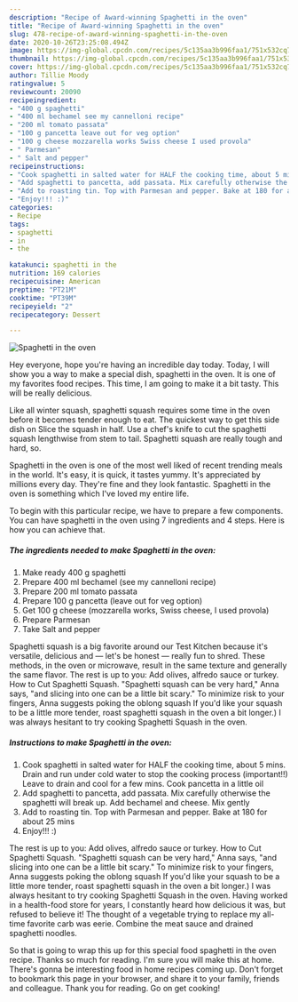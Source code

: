 ```yaml
---
description: "Recipe of Award-winning Spaghetti in the oven"
title: "Recipe of Award-winning Spaghetti in the oven"
slug: 478-recipe-of-award-winning-spaghetti-in-the-oven
date: 2020-10-26T23:25:08.494Z
image: https://img-global.cpcdn.com/recipes/5c135aa3b996faa1/751x532cq70/spaghetti-in-the-oven-recipe-main-photo.jpg
thumbnail: https://img-global.cpcdn.com/recipes/5c135aa3b996faa1/751x532cq70/spaghetti-in-the-oven-recipe-main-photo.jpg
cover: https://img-global.cpcdn.com/recipes/5c135aa3b996faa1/751x532cq70/spaghetti-in-the-oven-recipe-main-photo.jpg
author: Tillie Moody
ratingvalue: 5
reviewcount: 20090
recipeingredient:
- "400 g spaghetti"
- "400 ml bechamel see my cannelloni recipe"
- "200 ml tomato passata"
- "100 g pancetta leave out for veg option"
- "100 g cheese mozzarella works Swiss cheese I used provola"
- " Parmesan"
- " Salt and pepper"
recipeinstructions:
- "Cook spaghetti in salted water for HALF the cooking time, about 5 mins. Drain and run under cold water to stop the cooking process (important!!) Leave to drain and cool for a few mins. Cook pancetta in a little oil"
- "Add spaghetti to pancetta, add passata. Mix carefully otherwise the spaghetti will break up. Add bechamel and cheese. Mix gently"
- "Add to roasting tin. Top with Parmesan and pepper. Bake at 180 for about 25 mins"
- "Enjoy!!! :)"
categories:
- Recipe
tags:
- spaghetti
- in
- the

katakunci: spaghetti in the 
nutrition: 169 calories
recipecuisine: American
preptime: "PT21M"
cooktime: "PT39M"
recipeyield: "2"
recipecategory: Dessert

---
```



![Spaghetti in the oven](https://img-global.cpcdn.com/recipes/5c135aa3b996faa1/751x532cq70/spaghetti-in-the-oven-recipe-main-photo.jpg)

Hey everyone, hope you're having an incredible day today. Today, I will show you a way to make a special dish, spaghetti in the oven. It is one of my favorites food recipes. This time, I am going to make it a bit tasty. This will be really delicious.

Like all winter squash, spaghetti squash requires some time in the oven before it becomes tender enough to eat. The quickest way to get this side dish on Slice the squash in half. Use a chef&#39;s knife to cut the spaghetti squash lengthwise from stem to tail. Spaghetti squash are really tough and hard, so.

Spaghetti in the oven is one of the most well liked of recent trending meals in the world. It's easy, it is quick, it tastes yummy. It's appreciated by millions every day. They're fine and they look fantastic. Spaghetti in the oven is something which I've loved my entire life.


To begin with this particular recipe, we have to prepare a few components. You can have spaghetti in the oven using 7 ingredients and 4 steps. Here is how you can achieve that.

<!--inarticleads1-->

##### The ingredients needed to make Spaghetti in the oven:

1. Make ready 400 g spaghetti
1. Prepare 400 ml bechamel (see my cannelloni recipe)
1. Prepare 200 ml tomato passata
1. Prepare 100 g pancetta (leave out for veg option)
1. Get 100 g cheese (mozzarella works, Swiss cheese, I used provola)
1. Prepare  Parmesan
1. Take  Salt and pepper


Spaghetti squash is a big favorite around our Test Kitchen because it&#39;s versatile, delicious and — let&#39;s be honest — really fun to shred. These methods, in the oven or microwave, result in the same texture and generally the same flavor. The rest is up to you: Add olives, alfredo sauce or turkey. How to Cut Spaghetti Squash. &#34;Spaghetti squash can be very hard,&#34; Anna says, &#34;and slicing into one can be a little bit scary.&#34; To minimize risk to your fingers, Anna suggests poking the oblong squash If you&#39;d like your squash to be a little more tender, roast spaghetti squash in the oven a bit longer.) I was always hesitant to try cooking Spaghetti Squash in the oven. 

<!--inarticleads2-->

##### Instructions to make Spaghetti in the oven:

1. Cook spaghetti in salted water for HALF the cooking time, about 5 mins. Drain and run under cold water to stop the cooking process (important!!) Leave to drain and cool for a few mins. Cook pancetta in a little oil
1. Add spaghetti to pancetta, add passata. Mix carefully otherwise the spaghetti will break up. Add bechamel and cheese. Mix gently
1. Add to roasting tin. Top with Parmesan and pepper. Bake at 180 for about 25 mins
1. Enjoy!!! :)


The rest is up to you: Add olives, alfredo sauce or turkey. How to Cut Spaghetti Squash. &#34;Spaghetti squash can be very hard,&#34; Anna says, &#34;and slicing into one can be a little bit scary.&#34; To minimize risk to your fingers, Anna suggests poking the oblong squash If you&#39;d like your squash to be a little more tender, roast spaghetti squash in the oven a bit longer.) I was always hesitant to try cooking Spaghetti Squash in the oven. Having worked in a health-food store for years, I constantly heard how delicious it was, but refused to believe it! The thought of a vegetable trying to replace my all-time favorite carb was eerie. Combine the meat sauce and drained spaghetti noodles. 

So that is going to wrap this up for this special food spaghetti in the oven recipe. Thanks so much for reading. I'm sure you will make this at home. There's gonna be interesting food in home recipes coming up. Don't forget to bookmark this page in your browser, and share it to your family, friends and colleague. Thank you for reading. Go on get cooking!
